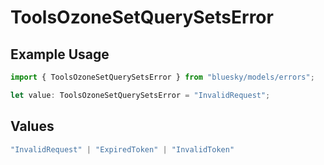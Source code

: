 # ToolsOzoneSetQuerySetsError

## Example Usage

```typescript
import { ToolsOzoneSetQuerySetsError } from "bluesky/models/errors";

let value: ToolsOzoneSetQuerySetsError = "InvalidRequest";
```

## Values

```typescript
"InvalidRequest" | "ExpiredToken" | "InvalidToken"
```